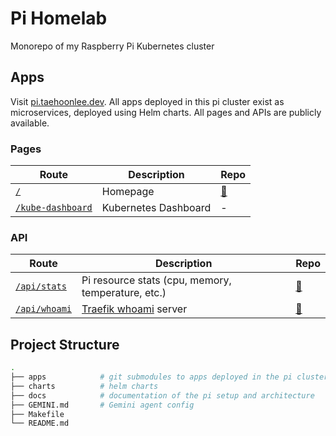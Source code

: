 # Pi Homelab

Monorepo of my Raspberry Pi Kubernetes cluster

## Apps

Visit [pi.taehoonlee.dev](https://pi.taehoonlee.dev). All apps deployed in this pi cluster exist as microservices, deployed using Helm charts. All pages and APIs are publicly available.

### Pages

| Route                                                         | Description          | Repo                                         |
| ------------------------------------------------------------- | -------------------- | -------------------------------------------- |
| [`/`](https://pi.taehoonlee.dev)                              | Homepage             | [🔗](https://github.com/ethn1ee/pi-homepage) |
| [`/kube-dashboard`](https://pi.taehoonlee.dev/kube-dashboard) | Kubernetes Dashboard | -                                            |

### API

| Route                                                 | Description                                                | Repo                                           |
| ----------------------------------------------------- | ---------------------------------------------------------- | ---------------------------------------------- |
| [`/api/stats`](https://pi.taehoonlee.dev/api/stats)   | Pi resource stats (cpu, memory, temperature, etc.)         | [🔗](https://github.com/ethn1ee/pi-api-stats)  |
| [`/api/whoami`](https://pi.taehoonlee.dev/api/whoami) | [Traefik whoami](https://github.com/traefik/whoami) server | [🔗](https://github.com/ethn1ee/pi-api-whoami) |

## Project Structure

```sh
.
├── apps            # git submodules to apps deployed in the pi cluster
├── charts          # helm charts
├── docs            # documentation of the pi setup and architecture
├── GEMINI.md       # Gemini agent config
├── Makefile
└── README.md
```
